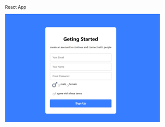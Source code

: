 React App

![preview](https://github.com/KainiChang/React-Signin/blob/main/public/images/Web%20capture.jpeg)
